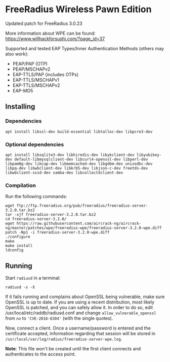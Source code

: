 # FreeRadius Wireless Pawn Edition

Updated patch for FreeRadius 3.0.23

More information about WPE can be found:
https://www.willhackforsushi.com/?page_id=37

Supported and tested EAP Types/Inner Authentication Methods (others may also work):
* PEAP/PAP (OTP)
* PEAP/MSCHAPv2
* EAP-TTLS/PAP (includes OTPs)
* EAP-TTLS/MSCHAPv1
* EAP-TTLS/MSCHAPv2
* EAP-MD5

## Installing

### Dependencies

```
apt install libssl-dev build-essential libtalloc-dev libpcre3-dev
```

### Optional dependencies

```
apt install libsqlite3-dev libhiredis-dev libykclient-dev libyubikey-dev default-libmysqlclient-dev libcurl4-openssl-dev libperl-dev libpam0g-dev libcap-dev libmemcached-dev libgdbm-dev unixodbc-dev libpq-dev libwbclient-dev libkrb5-dev libjson-c-dev freetds-dev libwbclient-sssd-dev samba-dev libcollectdclient-dev
```

### Compilation

Run the following commands:

```
wget ftp://ftp.freeradius.org/pub/freeradius/freeradius-server-3.2.0.tar.bz2
tar -xjf freeradius-server-3.2.0.tar.bz2
cd freeradius-server-3.2.0/
wget https://raw.githubusercontent.com/aircrack-ng/aircrack-ng/master/patches/wpe/freeradius-wpe/freeradius-server-3.2.0-wpe.diff
patch -Np1 -i freeradius-server-3.2.0-wpe.diff
./configure
make
make install
ldconfig
```

## Running

Start ```radiusd``` in a terminal:

```
radiusd -s -X
```

If it fails running and complains about OpenSSL being vulnerable, make sure OpenSSL is up to date. If you are using a recent distribution, most likely OpenSSL is patched, and you can safely allow it. In order to do so, edit /usr/local/etc/raddb/radiusd.conf and change ```allow_vulnerable_openssl``` from ```no``` to ```'CVE-2016-6304'``` (with the single quotes).

Now, connect a client. Once a username/password is entered and the certificate accepted, information regarding that session will be stored in ```/usr/local/var/log/radius/freeradius-server-wpe.log```.

**Note**: This file won't be created until the first client connects and authenticates to the access point.
